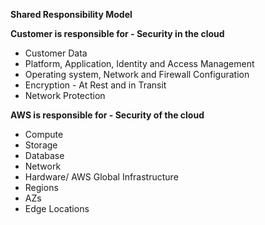 **Shared Responsibility Model**

**Customer is responsible for - Security in the cloud**
* Customer Data
* Platform, Application, Identity and Access Management
* Operating system, Network and Firewall Configuration
* Encryption - At Rest and in Transit
* Network Protection


**AWS is responsible for - Security of the cloud**
* Compute
* Storage
* Database 
* Network 
* Hardware/ AWS Global Infrastructure
* Regions
* AZs
* Edge Locations





